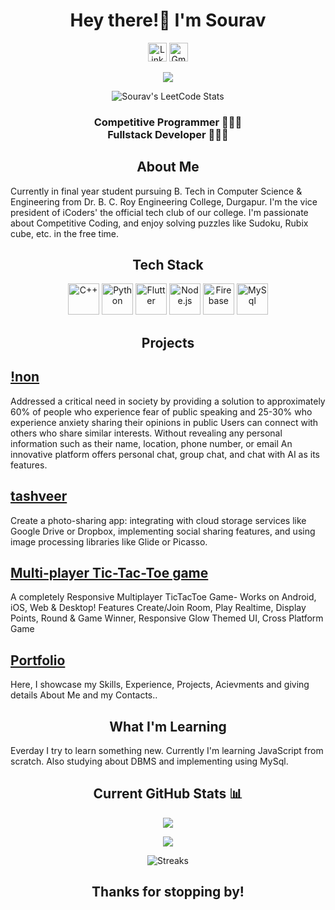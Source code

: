 <h1 align="center">Hey there!👋 I'm Sourav</h1>
        <div align="center">
                <a href="https://www.linkedin.com/in/sourav-jana15/"><img
                        src="https://cdn.worldvectorlogo.com/logos/linkedin-icon-2.svg" alt="LinkedIn" width="30"
                        height="30"></a>
                <a href="sj15sourav@gmail.com"><img src="https://cdn.worldvectorlogo.com/logos/gmail-icon.svg"
                        alt="Gmail" width="30" height="30"></a>
        
[![](https://visitcount.itsvg.in/api?id=sj-15In&pretty=true)](https://visitcount.itsvg.in)
        
![Sourav's LeetCode Stats](https://leetcode-stats.vercel.app/api?username=sj_15&theme=Dark)
         </div>
<h3 align="center">
Competitive Programmer 🧑🏻‍💻
<br>
Fullstack Developer 🧑🏻‍🏫
</h3>
<h2 align="center">About Me</h2>
            <p>Currently in final year student pursuing B. Tech in Computer Science & Engineering from Dr. B. C. Roy Engineering
                College, Durgapur. I'm the vice president of iCoders' the official tech club of our college. I'm
                passionate about Competitive Coding, and enjoy solving puzzles like Sudoku, Rubix cube, etc. in the free
                time.</p>
<h2 align="center">Tech Stack</h2>
        <div class="tech-stack" align="center">
            <img src="https://cdn.iconscout.com/icon/free/png-256/c-programming-569564.png" alt="C++" height="50"
                width="50">
            <img src="https://cdn.iconscout.com/icon/free/png-256/python-2-226051.png" alt="Python" height="50"
                width="50">
            <img src="https://cdn.iconscout.com/icon/free/png-256/flutter-2038877-1720090.png" alt="Flutter" height="50"
                width="50">
            <img src="https://cdn.iconscout.com/icon/free/png-256/node-js-1-1174935.png" alt="Node.js" height="50"
                width="50">
            <img src="https://cdn.iconscout.com/icon/free/png-256/firebase-1-282796.png" alt="Firebase" height="50"
                width="50">
            <img src="https://cdn.iconscout.com/icon/free/png-256/mysql-19-1174939.png" alt="MySql" height="50"
                width="50">
        </div>
<h2 align="center">Projects</h2>

## [!non](https://github.com/sj-15/not_non/tree/main/not_non)

<p>Addressed a critical need in society by providing a solution to approximately 60% of people who experience
fear of public speaking and 25-30% who experience anxiety sharing their opinions in public
Users can connect with others who share similar interests.
Without revealing any personal information such as their name, location, phone number, or email
An innovative platform offers personal chat, group chat, and chat with AI as its features.</p>

## [tashveer](https://github.com/sj-15/tech_intern23/tree/main/tashveer)

<p>Create a photo-sharing app: integrating with cloud
                    storage services like Google
                    Drive or Dropbox,
                    implementing social sharing
                    features, and using image
                    processing libraries like
                    Glide or Picasso.</p>
                    
## [Multi-player Tic-Tac-Toe game](https://github.com/sj-15/tech_intern23/tree/main/tictactoe)

<p>A completely Responsive Multiplayer TicTacToe Game- Works on Android, iOS, Web & Desktop! Features
Create/Join Room,
Play Realtime,
Display Points,
Round & Game Winner,
Responsive Glow Themed UI,
Cross Platform Game</p>

## [Portfolio](https://github.com/sj-15/Portfolio-App)

<p>Here, I showcase my Skills, Experience, Projects, Acievments and giving details About Me and my Contacts..</p>

<h2 align="center">What I'm Learning</h2>
<p>Everday I try to learn something new. Currently I'm learning JavaScript from scratch. Also studying about DBMS and implementing using MySql.
</p>

<h2 align="center">Current GitHub Stats 📊</h2>

<div align="center">

![](https://github-readme-stats.vercel.app/api?username=sj-15&show_icons=true&hide_border=false&theme=jolly&count_private=true&include_all_commits=true)

![](https://github-readme-stats.vercel.app/api/top-langs/?username=sj-15&show_icons=true&hide_border=false&theme=jolly&count_private=true&include_all_commits=true&layout=compact)

![Streaks](http://github-readme-streak-stats.herokuapp.com?user=sj-15&theme=jolly&date_format=j%20M%5B%20Y%5D)
</div>

<h2 align = "center">Thanks for stopping by!</h2>
